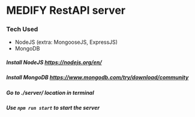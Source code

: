 # MEDIFY RestAPI server
### Tech Used
* NodeJS (extra: MongooseJS, ExpressJS)
* MongoDB

##### Install NodeJS https://nodejs.org/en/

##### Install MongoDB https://www.mongodb.com/try/download/community

##### Go to __./server/__ location in terminal

##### Use ``` npm run start ``` to start the server